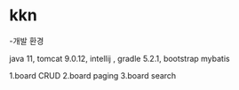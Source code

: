 # kkn
-개발 환경

java 11,
tomcat 9.0.12,
intellij ,
gradle 5.2.1,
bootstrap
mybatis

1.board CRUD
2.board paging
3.board search
